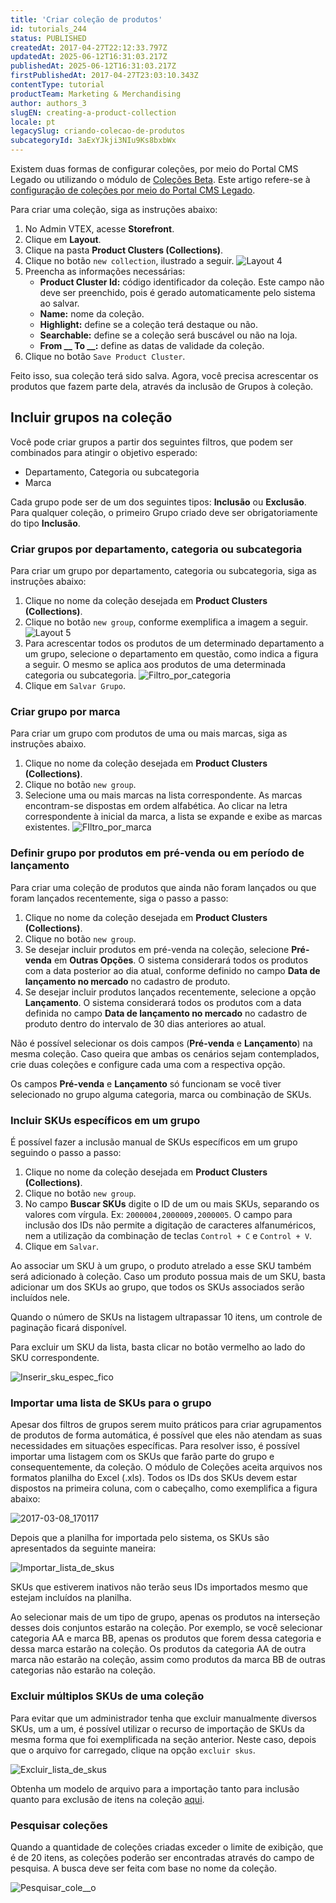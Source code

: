 ```yaml
---
title: 'Criar coleção de produtos'
id: tutorials_244
status: PUBLISHED
createdAt: 2017-04-27T22:12:33.797Z
updatedAt: 2025-06-12T16:31:03.217Z
publishedAt: 2025-06-12T16:31:03.217Z
firstPublishedAt: 2017-04-27T23:03:10.343Z
contentType: tutorial
productTeam: Marketing & Merchandising
author: authors_3
slugEN: creating-a-product-collection
locale: pt
legacySlug: criando-colecao-de-produtos
subcategoryId: 3aExYJkji3NIu9Ks8bxbWx
---
```


<div class = "alert alert-warning">
  <p>Existem duas formas de configurar coleções, por meio do Portal CMS Legado ou utilizando o módulo de <a href="https://help.vtex.com/pt/tutorial/cadastrar-colecoes-beta--yJBHqNMViOAnnnq4fyOye">Coleções Beta</a>. Este artigo refere-se à <a href = "https://help.vtex.com/pt/tutorial/cadastro-de-colecoes-cms--2YBy6P6X0NFRpkD2ZBxF6L">configuração de coleções por meio do Portal CMS Legado</a>.</p>
</div>

Para criar uma coleção, siga as instruções abaixo:

1. No Admin VTEX, acesse **Storefront**.
2. Clique em **Layout**.
3. Clique na pasta **Product Clusters (Collections)**.
4. Clique no botão `new collection`, ilustrado a seguir.
	![Layout 4](https://raw.githubusercontent.com/vtexdocs/help-center-content/refs/heads/main/docs/pt/tutorials/Catalog/Collection/criando-colecao-de-produtos_1.png)
5. Preencha as informações necessárias:
	- **Product Cluster Id:** código identificador da coleção. Este campo não deve ser preenchido, pois é gerado automaticamente pelo sistema ao salvar.
	- **Name:** nome da coleção.
	- **Highlight:** define se a coleção terá destaque ou não.
	- **Searchable:** define se a coleção será buscável ou não na loja.
	- **From __ To __:** define as datas de validade da coleção.
6. Clique no botão `Save Product Cluster`.

Feito isso, sua coleção terá sido salva. Agora, você precisa acrescentar os produtos que fazem parte dela, através da inclusão de Grupos à coleção. 

## Incluir grupos na coleção

Você pode criar grupos a partir dos seguintes filtros, que podem ser combinados para atingir o objetivo esperado:

- Departamento, Categoria ou subcategoria
- Marca

Cada grupo pode ser de um dos seguintes tipos: __Inclusão__ ou __Exclusão__. Para qualquer coleção, o primeiro Grupo criado deve ser obrigatoriamente do tipo __Inclusão__.

### Criar grupos por departamento, categoria ou subcategoria

Para criar um grupo por departamento, categoria ou subcategoria, siga as instruções abaixo:

1. Clique no nome da coleção desejada em **Product Clusters (Collections)**.
2. Clique no botão `new group`, conforme exemplifica a imagem a seguir.
	![Layout 5](https://raw.githubusercontent.com/vtexdocs/help-center-content/refs/heads/main/docs/pt/tutorials/Catalog/Collection/criando-colecao-de-produtos_2.png)
3. Para acrescentar todos os produtos de um determinado departamento a um grupo, selecione o departamento em questão, como indica a figura a seguir. O mesmo se aplica aos produtos de uma determinada categoria ou subcategoria.
	![Filtro_por_categoria](https://raw.githubusercontent.com/vtexdocs/help-center-content/refs/heads/main/docs/pt/tutorials/Catalog/Collection/criando-colecao-de-produtos_3.jpg)
4. Clique em `Salvar Grupo`.

### Criar grupo por marca

Para criar um grupo com produtos de uma ou mais marcas, siga as instruções abaixo.

1. Clique no nome da coleção desejada em **Product Clusters (Collections)**.
2. Clique no botão `new group`.
3. Selecione uma ou mais marcas na lista correspondente. As marcas encontram-se dispostas em ordem alfabética. Ao clicar na letra correspondente à inicial da marca, a lista se expande e exibe as marcas existentes.
  ![FIltro_por_marca](https://raw.githubusercontent.com/vtexdocs/help-center-content/refs/heads/main/docs/pt/tutorials/Catalog/Collection/criando-colecao-de-produtos_4.jpg)

### Definir grupo por produtos em pré-venda ou em período de lançamento

Para criar uma coleção de produtos que ainda não foram lançados ou que foram lançados recentemente, siga o passo a passo:

1. Clique no nome da coleção desejada em **Product Clusters (Collections)**.
2. Clique no botão `new group`.
3. Se desejar incluir produtos em pré-venda na coleção, selecione **Pré-venda** em **Outras Opções**. O sistema considerará todos os produtos com a data posterior ao dia atual, conforme definido no campo **Data de lançamento no mercado** no cadastro de produto.
4. Se desejar incluir produtos lançados recentemente, selecione a opção **Lançamento**. O sistema considerará todos os produtos com a data definida no campo **Data de lançamento no mercado** no cadastro de produto dentro do intervalo de 30 dias anteriores ao atual.

Não é possível selecionar os dois campos (**Pré-venda** e **Lançamento**) na mesma coleção. Caso queira que ambas os cenários sejam contemplados, crie duas coleções e configure cada uma com a respectiva opção.

<div class="alert alert-warning">
<p>Os campos <strong>Pré-venda</strong> e <strong>Lançamento</strong> só funcionam se você tiver selecionado no grupo alguma categoria, marca ou combinação de SKUs.</p>
</div>

### Incluir SKUs específicos em um grupo

É possível fazer a inclusão manual de SKUs específicos em um grupo seguindo o passo a passo:

1. Clique no nome da coleção desejada em **Product Clusters (Collections)**.
2. Clique no botão `new group`.
3. No campo **Buscar SKUs** digite o ID de um ou mais SKUs, separando os valores com vírgula. Ex: `2000004,2000009,2000005`. O campo para inclusão dos IDs não permite a digitação de caracteres alfanuméricos, nem a utilização da combinação de teclas `Control + C` e `Control + V`.
4. Clique em `Salvar`.

Ao associar um SKU à um grupo, o produto atrelado a esse SKU também será adicionado à coleção. Caso um produto possua mais de um SKU, basta adicionar um dos SKUs ao grupo, que todos os SKUs associados serão incluídos nele.

Quando o número de SKUs na listagem ultrapassar 10 itens, um controle de paginação ficará disponível.

Para excluir um SKU da lista, basta clicar no botão vermelho ao lado do SKU correspondente.

  ![Inserir_sku_espec_fico](https://raw.githubusercontent.com/vtexdocs/help-center-content/refs/heads/main/docs/pt/tutorials/Catalog/Collection/criando-colecao-de-produtos_5.gif)

### Importar uma lista de SKUs para o grupo

Apesar dos filtros de grupos serem muito práticos para criar agrupamentos de produtos de forma automática, é possível que eles não atendam as suas necessidades em situações específicas. Para resolver isso, é possível importar uma listagem com os SKUs que farão parte do grupo e consequentemente, da coleção. O módulo de Coleções aceita arquivos nos formatos planilha do Excel (.xls). Todos os IDs dos SKUs devem estar dispostos na primeira coluna, com o cabeçalho, como exemplifica a figura abaixo:

  ![2017-03-08_170117](https://raw.githubusercontent.com/vtexdocs/help-center-content/refs/heads/main/docs/pt/tutorials/Catalog/Collection/criando-colecao-de-produtos_6.jpg)

Depois que a planilha for importada pelo sistema, os SKUs são apresentados da seguinte maneira:

![Importar_lista_de_skus](https://raw.githubusercontent.com/vtexdocs/help-center-content/refs/heads/main/docs/pt/tutorials/Catalog/Collection/criando-colecao-de-produtos_7.gif)

SKUs que estiverem inativos não terão seus IDs importados mesmo que estejam incluídos na planilha.

<div class="alert alert-warning">
<p>Ao selecionar mais de um tipo de grupo, apenas os produtos na interseção desses dois conjuntos estarão na coleção. Por exemplo, se você selecionar categoria AA e marca BB, apenas os produtos que forem dessa categoria e dessa marca estarão na coleção. Os produtos da categoria AA de outra marca não estarão na coleção, assim como produtos da marca BB de outras categorias não estarão na coleção.</p>
</div>

### Excluir múltiplos SKUs de uma coleção

Para evitar que um administrador tenha que excluir manualmente diversos SKUs, um a um, é possível utilizar o recurso de importação de SKUs da mesma forma que foi exemplificada na seção anterior. Neste caso, depois que o arquivo for carregado, clique na opção `excluir skus`.

![Excluir_lista_de_skus](https://raw.githubusercontent.com/vtexdocs/help-center-content/refs/heads/main/docs/pt/tutorials/Catalog/Collection/criando-colecao-de-produtos_8.gif)

Obtenha um modelo de arquivo para a importação tanto para inclusão quanto para exclusão de itens na coleção [aqui](https://assets.contentful.com/alneenqid6w5/Lo7Y0tXh6eKyyUSs4MESQ/209e614248978f0e86a37e4ddff50162/Colecao.xls "aqui").

### Pesquisar coleções

Quando a quantidade de coleções criadas exceder o limite de exibição, que é de 20 itens, as coleções poderão ser encontradas através do campo de pesquisa. A busca deve ser feita com base no nome da coleção.

![Pesquisar_cole__o](https://raw.githubusercontent.com/vtexdocs/help-center-content/refs/heads/main/docs/pt/tutorials/Catalog/Collection/criando-colecao-de-produtos_9.gif)
